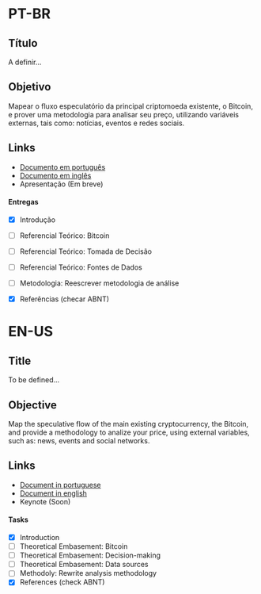 # PT-BR

## Título 
A definir...

## Objetivo
Mapear o fluxo especulatório da principal criptomoeda existente, o Bitcoin, e prover uma metodologia para analisar seu preço, utilizando variáveis externas, tais como: notícias, eventos e redes sociais.

## Links

* [Documento em português](https://github.com/eliabejr/bitcoin-price-analysis/portuguese/)
* [Documento em inglês](https://github.com/eliabejr/bitcoin-price-analysis/english/)
* Apresentação (Em breve)

#### Entregas
- [x] Introdução
- [ ] Referencial Teórico: Bitcoin
- [ ] Referencial Teórico: Tomada de Decisão
- [ ] Referencial Teórico: Fontes de Dados
- [ ] Metodologia: Reescrever metodologia de análise
- [x] Referências (checar ABNT)


# EN-US

## Title
To be defined...

## Objective
Map the speculative flow of the main existing cryptocurrency, the Bitcoin, and provide a methodology to analize your price, using external variables, such as: news, events and social networks.

## Links

* [Document in portuguese](https://github.com/eliabejr/bitcoin-price-analysis/portuguese/)
* [Document in english](https://github.com/eliabejr/bitcoin-price-analysis/english/)
* Keynote (Soon)

#### Tasks
- [x] Introduction
- [ ] Theoretical Embasement: Bitcoin
- [ ] Theoretical Embasement: Decision-making
- [ ] Theoretical Embasement: Data sources
- [ ] Methodoly: Rewrite analysis methodology
- [x] References (check ABNT)
